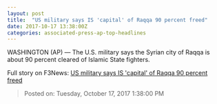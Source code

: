 ```yaml
---
layout: post
title:  "US military says IS 'capital' of Raqqa 90 percent freed"
date: 2017-10-17 13:38:00Z
categories: associated-press-ap-top-headlines
---
```


WASHINGTON (AP) — The U.S. military says the Syrian city of Raqqa is about 90 percent cleared of Islamic State fighters.


Full story on F3News: [US military says IS 'capital' of Raqqa 90 percent freed](http://www.f3nws.com/n/2ajzrC)

> Posted on: Tuesday, October 17, 2017 1:38:00 PM
